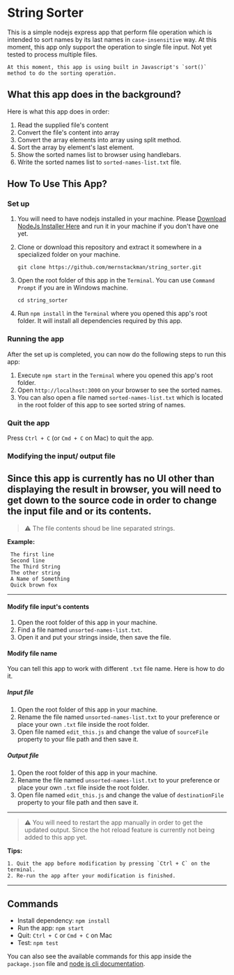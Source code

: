 # String Sorter

This is a simple nodejs express app that perform file operation which is intended to sort names by its last names in `case-insensitive` way. At this moment, this app only support the operation to single file input. Not yet tested to process multiple files.

```
At this moment, this app is using built in Javascript's `sort()` method to do the sorting operation.
```

## What this app does in the background?

Here is what this app does in order:

1. Read the supplied file's content
2. Convert the file's content into array
3. Convert the array elements into array using split method.
4. Sort the array by element's last element.
5. Show the sorted names list to browser using handlebars.
6. Write the sorted names list to `sorted-names-list.txt` file.

## How To Use This App?

### Set up

1. You will need to have nodejs installed in your machine. Please [Download NodeJs Installer Here](https://nodejs.org/en/) and run it in your machine if you don't have one yet.

2. Clone or download this repository and extract it somewhere in a specialized folder on your machine.

   ```
   git clone https://github.com/mernstackman/string_sorter.git
   ```

3. Open the root folder of this app in the `Terminal`. You can use `Command Prompt` if you are in Windows machine.

   ```
   cd string_sorter
   ```

4. Run `npm install` in the `Terminal` where you opened this app's root folder. It will install all dependencies required by this app.

### Running the app

After the set up is completed, you can now do the following steps to run this app:

1. Execute `npm start` in the `Terminal` where you opened this app's root folder.
2. Open `http://localhost:3000` on your browser to see the sorted names.
3. You can also open a file named `sorted-names-list.txt` which is located in the root folder of this app to see sorted string of names.

### Quit the app

Press `Ctrl + C` (or `Cmd + C` on Mac) to quit the app.

### Modifying the input/ output file

## Since this app is currently has no UI other than displaying the result in browser, you will need to get down to the source code in order to change the input file and or its contents.

> :warning: The file contents shoud be line separated strings.

**Example:**

```
 The first line
 Second line
 The Third String
 The other string
 A Name of Something
 Quick brown fox
```

---

#### Modify file input's contents

1. Open the root folder of this app in your machine.
2. Find a file named `unsorted-names-list.txt`.
3. Open it and put your strings inside, then save the file.

#### Modify file name

You can tell this app to work with different `.txt` file name. Here is how to do it.

##### Input file

1. Open the root folder of this app in your machine.
2. Rename the file named `unsorted-names-list.txt` to your preference or place your own `.txt` file inside the root folder.
3. Open file named `edit_this.js` and change the value of `sourceFile` property to your file path and then save it.

##### Output file

1. Open the root folder of this app in your machine.
2. Rename the file named `unsorted-names-list.txt` to your preference or place your own `.txt` file inside the root folder.
3. Open file named `edit_this.js` and change the value of `destinationFile` property to your file path and then save it.

---

> :warning: You will need to restart the app manually in order to get the updated output. Since the hot reload feature is currently not being added to this app yet.

**Tips:**

```
1. Quit the app before modification by pressing `Ctrl + C` on the terminal.
2. Re-run the app after your modification is finished.
```

---

## Commands

- Install dependency: `npm install`
- Run the app: `npm start`
- Quit: `Ctrl + C` or `Cmd + C` on Mac
- Test: `npm test`

You can also see the available commands for this app inside the `package.json` file and [node js cli documentation](https://nodejs.org/api/cli.html).
